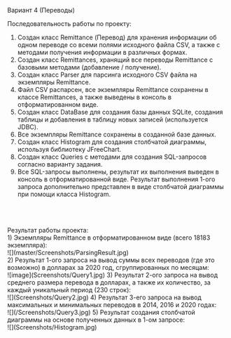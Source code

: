 Вариант 4 (Переводы)</br>

Последовательность работы по проекту:</br>
1. Создан класс Remittance (Перевод) для хранения информации об одном переводе со всеми полями исходного файла CSV, а также с методами получения информации в различных формах.
2. Создан класс Remittances, хранящий все переводы Remittance с базовыми методами (добавление / получение).
3. Создан класс Parser для парсинга исходного CSV файла на экземпляры Remittance.
4. Файл CSV распарсен, все экземпляры Remittance сохранены в классе Remittances, а также выведены в консоль в отформатированном виде.
5. Создан класс DataBase для создания базы данных SQLite, создания таблицы и добавления в таблицу новых записей (используется JDBC).
6. Все экземпляры Remittance сохранены в созданной базе данных.
7. Создан класс Histogram для создания столбчатой диаграммы, используя библиотеку JFreeChart.
8. Создан класс Queries с методами для создания SQL-запросов согласно варианту задания.
9. Все SQL-запросы выполнены, результат их выполнения выведен в консоль в отформатированной виде. Результат выполнения 1-ого запроса дополнительно представлен в виде столбчатой диаграммы при помощи класса Histogram.</br>
</br>
</br>
</br>
Результат работы проекта:</br>
1) Экземпляры Remittance в отформатированном виде (всего 18183 экземпляра):</br>
![](master/Screenshots/ParsingResult.jpg)</br>
2) Результат 1-ого запроса на вывод суммы всех переводов (где это возможно) в долларах за 2020 год, сгруппированных по месяцам:</br>
![image](Screenshots/Query1.jpg)
3) Результат 2-ого запроса на вывод среднего размера перевода в долларах, а также их количество, за каждый уникальный период (230 строк):</br>
![](Screenshots/Query2.jpg)
4) Результат 3-его запроса на вывод максимальных и минимальных переводов в 2014, 2016 и 2020 годах:</br>
![](/Screenshots/Query3.jpg)
5) Результат создания столбчатой диаграммы на основе полученных данных в 1-ом запросе:</br>
![](Screenshots/Histogram.jpg)

